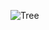 

![![Tree](https://github.com/samanemami/C_GB-EX/blob/main/docs/C_GB_Tree.jpg)](C_GB_Tree.jpg)
<!-- <img src="https://github.com/samanemami/C_GB-EX/blob/main/docs/Mart.jpg" alt="MART Tree" width="300" height="500"> -->
